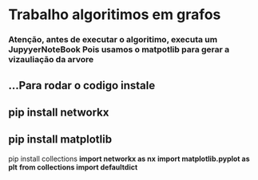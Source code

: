 # Trabalho algoritimos em grafos

### **Atenção, antes de executar o algoritimo, executa um JupyyerNoteBook Pois usamos o matpotlib para gerar a vizauliação da arvore**

...Para rodar o codigo instale 
-------
pip install networkx
-------
pip install matplotlib
-------
pip install collections
**import networkx as nx**
**import matplotlib.pyplot as plt**
**from collections import defaultdict**
